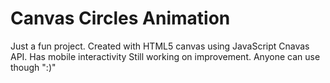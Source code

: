 # Canvas Circles Animation

Just a fun project. Created with HTML5 canvas using JavaScript Cnavas API. 
Has mobile interactivity
Still working on improvement. Anyone can use though ":)"